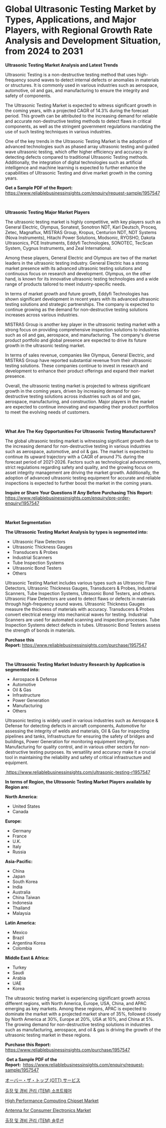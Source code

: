 <p><h1>Global Ultrasonic Testing Market by Types, Applications, and Major Players, with Regional Growth Rate Analysis and Development Situation, from 2024 to 2031</h1></p><p><strong>Ultrasonic Testing Market Analysis and Latest Trends</strong></p>
<p><p>Ultrasonic Testing is a non-destructive testing method that uses high-frequency sound waves to detect internal defects or anomalies in materials or structures. It is commonly used in various industries such as aerospace, automotive, oil and gas, and manufacturing to ensure the integrity and safety of components.</p><p>The Ultrasonic Testing Market is expected to witness significant growth in the coming years, with a projected CAGR of 14.3% during the forecast period. This growth can be attributed to the increasing demand for reliable and accurate non-destructive testing methods to detect flaws in critical components, as well as the stringent government regulations mandating the use of such testing techniques in various industries.</p><p>One of the key trends in the Ultrasonic Testing Market is the adoption of advanced technologies such as phased array ultrasonic testing and guided wave ultrasonic testing, which offer higher efficiency and accuracy in detecting defects compared to traditional Ultrasonic Testing methods. Additionally, the integration of digital technologies such as artificial intelligence and machine learning is expected to further enhance the capabilities of Ultrasonic Testing and drive market growth in the coming years.</p></p>
<p><strong>Get a Sample PDF of the Report:&nbsp;</strong> <a href="https://www.reliablebusinessinsights.com/enquiry/request-sample/1957547">https://www.reliablebusinessinsights.com/enquiry/request-sample/1957547</a></p>
<p>&nbsp;</p>
<p><strong>Ultrasonic Testing Major Market Players</strong></p>
<p><p>The ultrasonic testing market is highly competitive, with key players such as General Electric, Olympus, Sonatest, Sonotron NDT, Karl Deutsch, Proceq, Zetec, Magnaflux, MISTRAS Group, Kropus, Centurion NDT, NDT Systems (Nova Instruments), Hitachi Power Solutions, Modsonic, RYOSHO, Dakota Ultrasonics, PCE Instruments, Eddyfi Technologies, SONOTEC, TecScan System, Cygnus Instruments, and Zeal International.</p><p>Among these players, General Electric and Olympus are two of the market leaders in the ultrasonic testing industry. General Electric has a strong market presence with its advanced ultrasonic testing solutions and continuous focus on research and development. Olympus, on the other hand, is known for its innovative ultrasonic testing technologies and a wide range of products tailored to meet industry-specific needs.</p><p>In terms of market growth and future growth, Eddyfi Technologies has shown significant development in recent years with its advanced ultrasonic testing solutions and strategic partnerships. The company is expected to continue growing as the demand for non-destructive testing solutions increases across various industries. </p><p>MISTRAS Group is another key player in the ultrasonic testing market with a strong focus on providing comprehensive inspection solutions to industries such as oil and gas, aerospace, and manufacturing. The company's diverse product portfolio and global presence are expected to drive its future growth in the ultrasonic testing market.</p><p>In terms of sales revenue, companies like Olympus, General Electric, and MISTRAS Group have reported substantial revenue from their ultrasonic testing solutions. These companies continue to invest in research and development to enhance their product offerings and expand their market presence. </p><p>Overall, the ultrasonic testing market is projected to witness significant growth in the coming years, driven by increasing demand for non-destructive testing solutions across industries such as oil and gas, aerospace, manufacturing, and construction. Major players in the market are expected to continue innovating and expanding their product portfolios to meet the evolving needs of customers.</p></p>
<p>&nbsp;</p>
<p><strong>What Are The Key Opportunities For Ultrasonic Testing Manufacturers?</strong></p>
<p><p>The global ultrasonic testing market is witnessing significant growth due to the increasing demand for non-destructive testing in various industries such as aerospace, automotive, and oil & gas. The market is expected to continue its upward trajectory with a CAGR of around 7% during the forecast period of 2021-2026. Factors such as technological advancements, strict regulations regarding safety and quality, and the growing focus on asset integrity management are driving the market growth. Additionally, the adoption of advanced ultrasonic testing equipment for accurate and reliable inspections is expected to further boost the market in the coming years.</p></p>
<p><strong>Inquire or Share Your Questions If Any Before Purchasing This Report:</strong> <a href="https://www.reliablebusinessinsights.com/enquiry/pre-order-enquiry/1957547">https://www.reliablebusinessinsights.com/enquiry/pre-order-enquiry/1957547</a></p>
<p>&nbsp;</p>
<p><strong>Market Segmentation</strong></p>
<p><strong>The Ultrasonic Testing Market Analysis by types is segmented into:</strong></p>
<p><ul><li>Ultrasonic Flaw Detectors</li><li>Ultrasonic Thickness Gauges</li><li>Transducers & Probes</li><li>Industrial Scanners</li><li>Tube Inspection Systems</li><li>Ultrasonic Bond Testers</li><li>Others</li></ul></p>
<p><p>Ultrasonic Testing Market includes various types such as Ultrasonic Flaw Detectors, Ultrasonic Thickness Gauges, Transducers & Probes, Industrial Scanners, Tube Inspection Systems, Ultrasonic Bond Testers, and others. Ultrasonic Flaw Detectors are used to detect flaws or defects in materials through high-frequency sound waves. Ultrasonic Thickness Gauges measure the thickness of materials with accuracy. Transducers & Probes convert electrical energy into mechanical waves for testing. Industrial Scanners are used for automated scanning and inspection processes. Tube Inspection Systems detect defects in tubes. Ultrasonic Bond Testers assess the strength of bonds in materials.</p></p>
<p><strong>Purchase this Report:&nbsp;</strong><a href="https://www.reliablebusinessinsights.com/purchase/1957547">https://www.reliablebusinessinsights.com/purchase/1957547</a></p>
<p>&nbsp;</p>
<p><strong>The Ultrasonic Testing Market Industry Research by Application is segmented into:</strong></p>
<p><ul><li>Aerospace & Defense</li><li>Automotive</li><li>Oil & Gas</li><li>Infrastructure</li><li>Power Generation</li><li>Manufacturing</li><li>Others</li></ul></p>
<p><p>Ultrasonic testing is widely used in various industries such as Aerospace & Defense for detecting defects in aircraft components, Automotive for assessing the integrity of welds and materials, Oil & Gas for inspecting pipelines and tanks, Infrastructure for ensuring the safety of bridges and buildings, Power Generation for monitoring equipment integrity, Manufacturing for quality control, and in various other sectors for non-destructive testing purposes. Its versatility and accuracy make it a crucial tool in maintaining the reliability and safety of critical infrastructure and equipment.</p></p>
<p><a href="https://www.reliablebusinessinsights.com/ultrasonic-testing-r1957547">&nbsp;https://www.reliablebusinessinsights.com/ultrasonic-testing-r1957547</a></p>
<p><strong>In terms of Region, the Ultrasonic Testing Market Players available by Region are:</strong></p>
<p>
    <p> <strong> North America: </strong>
        <ul>
            <li>United States</li>
            <li>Canada</li>
        </ul>
        </p> 
    <p> <strong> Europe: </strong>
        <ul>
            <li>Germany</li>
            <li>France</li>
            <li>U.K.</li>
            <li>Italy</li>
            <li>Russia</li>
        </ul>
        </p> 
    <p> <strong> Asia-Pacific: </strong>
        <ul>
            <li>China</li>
            <li>Japan</li>
            <li>South Korea</li>
            <li>India</li>
            <li>Australia</li>
            <li>China Taiwan</li>
            <li>Indonesia</li>
            <li>Thailand</li>
            <li>Malaysia</li>
        </ul>
        </p> 
    <p> <strong> Latin America: </strong>
        <ul>
            <li>Mexico</li>
            <li>Brazil</li>
            <li>Argentina Korea</li>
            <li>Colombia</li>
        </ul>
        </p> 
    <p> <strong> Middle East & Africa: </strong>
        <ul>
            <li>Turkey</li>
            <li>Saudi</li>
            <li>Arabia</li>
            <li>UAE</li>
            <li>Korea</li>
        </ul>
    </p>
    </p>
<p><p>The ultrasonic testing market is experiencing significant growth across different regions, with North America, Europe, USA, China, and APAC emerging as key markets. Among these regions, APAC is expected to dominate the market with a projected market share of 35%, followed closely by North America at 30%, Europe at 20%, USA at 10%, and China at 5%. The growing demand for non-destructive testing solutions in industries such as manufacturing, aerospace, and oil & gas is driving the growth of the ultrasonic testing market in these regions.</p></p>
<p><strong>Purchase this Report: </strong><a href="https://www.reliablebusinessinsights.com/purchase/1957547">https://www.reliablebusinessinsights.com/purchase/1957547</a></p>
<p>&nbsp;<strong>Get a Sample PDF of the Report:&nbsp;&nbsp;</strong><a href="https://www.reliablebusinessinsights.com/enquiry/request-sample/1957547">https://www.reliablebusinessinsights.com/enquiry/request-sample/1957547</a></p>
<p><strong></strong></p>
<p><p><a href="https://github.com/EstaSprer20231/Market-Research-Report-List-2/blob/main/4420901151414.md">オーバー・ザ・トップ (OTT) サービス</a></p><p><a href="https://github.com/fernandotryO5lson96765/Market-Research-Report-List-2/blob/main/3661588161344.md">출장 및 경비 관리 (TEM) 소프트웨어</a></p><p><a href="https://github.com/tamvrosiya/Market-Research-Report-List-4/blob/main/high-performance-computing-chipset-market.md">High Performance Computing Chipset Market</a></p><p><a href="https://github.com/pizolina/Market-Research-Report-List-5/blob/main/antenna-for-consumer-electronics-market.md">Antenna for Consumer Electronics Market</a></p><p><a href="https://github.com/CliftonFisher9067/Market-Research-Report-List-2/blob/main/2695823161343.md">출장 및 경비 관리 (TEM) 솔루션</a></p></p>
